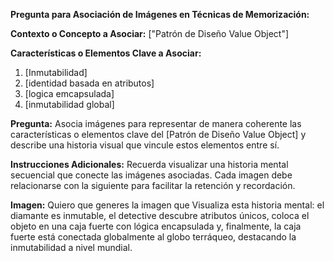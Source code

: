 **Pregunta para Asociación de Imágenes en Técnicas de Memorización:**

**Contexto o Concepto a Asociar:** ["Patrón de Diseño Value Object"]

**Características o Elementos Clave a Asociar:**
1. [Inmutabilidad]
2. [identidad basada en atributos]
3. [logica emcapsulada]
4. [inmutabilidad global]

**Pregunta:** Asocia imágenes para representar de manera coherente las características o elementos clave del [Patrón de Diseño Value Object] y describe una historia visual que vincule estos elementos entre sí.

**Instrucciones Adicionales:** Recuerda visualizar una historia mental secuencial que conecte las imágenes asociadas. Cada imagen debe relacionarse con la siguiente para facilitar la retención y recordación.


**Imagen:** 
Quiero que generes la imagen que Visualiza esta historia mental: el diamante es inmutable, el detective descubre atributos únicos, coloca el objeto en una caja fuerte con lógica encapsulada y, finalmente, la caja fuerte está conectada globalmente al globo terráqueo, destacando la inmutabilidad a nivel mundial.
